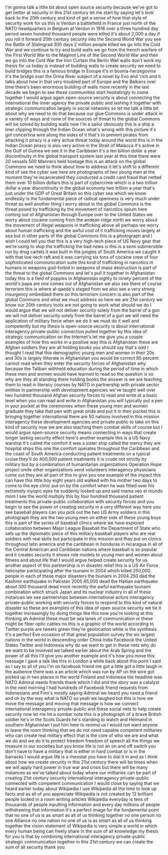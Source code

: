 
I&#39;m gonna talk a little bit about open
source security because we&#39;ve got to get
better at security in this 21st century
let me start by saying let&#39;s look back
to the 20th century and kind of get a
sense of how that style of security work
for us
this is Verdun a battlefield in France
just north of the NATO headquarters in
Belgium at Verdun in 1916 over a three
hundred day period seven hundred
thousand people were killed it&#39;s about
2,000 a day if you roll it forward 20th
century security into the Second World
War you see the Battle of Stalingrad 300
days 2 million people killed we go into
the Cold War and we continue to try and
build walls we go from the trench
warfare of the First World War to the
Maginot Line of the Second World War and
then we go into the Cold War the Iron
Curtain the Berlin Wall walls don&#39;t work
my thesis for us today is instead of
building walls to create security we
need to build bridges this is a famous
bridge in Europe it&#39;s in
bosnia-herzegovina
it&#39;s the bridge over the Drina River
subject of a novel by Evo and &#39;rich and
it talks about how in that very troubled
part of Europe and the Balkans over time
there&#39;s been enormous building of walls
more recently in the last decade we
begin to see these communities start
hesitatingly to come together I would
argue again open-source security is
about connecting the international the
inner agency the private public and
lashing it together with strategic
communication largely in social networks
so let me talk a little bit about why we
need to do that because our glue
Commons is under attack in a variety of
ways and none of the sources of threat
to the global Commons will be solved by
building walls now I&#39;m a sailor
obviously this is a ship a liner
clipping through the Indian Ocean what&#39;s
wrong with this picture
it&#39;s got concertina wire along the sides
of it that&#39;s to prevent pirates from
attacking it piracy is a very active
threat today around the world this is in
the Indian Ocean
piracy is also very active in the Strait
of Malacca it&#39;s active in the Gulf of
Guinea we see it in the Caribbean it&#39;s a
ten billion dollar a year discontinuity
in the global transport system last year
at this time there were 20 vessels 500
Mariners held hostage this is an attack
on the global Commons we need to think
about how to address it let&#39;s shift to a
different kind of see the cyber see here
are photographs of two young men at the
moment they&#39;re incarcerated they
conducted a credit card fraud that
netted them over 10 billion dollars this
is part of cybercrime which is a two
trillion dollar a year discontinuity in
the global economy two trillion a year
that&#39;s just under the GDP of Great
Britain
so this cyber sea which we know
endlessly is the fundamental piece of
radical openness is very much under
threat as well another thing I worry
about in the global Commons is the
threat posed by trafficking by the
movement of narcotics opium here coming
out of Afghanistan through Europe over
to the United States we worry about
cocaine coming from the andean ridge
north we worry about the movement of
illegal weapons in trafficking above all
perhaps we worry about human trafficking
and the awful cost of it
trafficking moves largely at sea but in
other parts of the global Commons this
is a photograph and I wish I could tell
you that this is a very high-tech piece
of US Navy gear that we&#39;re using to stop
the trafficking the bad news is this is
a semi submersible run by drug cartels
it was built in the jungles of South
America we caught it with that low-tech
raft and it was carrying six tons of
cocaine crew of four sophisticated
communication suite this kind of
trafficking in narcotics in humans in
weapons god-forbid
in weapons of mass destruction is part
of the threat to the global Commons and
let&#39;s pull it together in Afghanistan
today this is a field of poppies in
Afghanistan eighty to ninety percent of
the world&#39;s papa
are one comes out of Afghanistan we also
see there of course terrorism this is
where al-qaeda&#39;s staged from we also see
a very strong insurgency embedded there
so this terrorism concern is also part
of the global Commons and what we must
address so here we are
21st century we know our 20th century
tools are not going to work what should
we do I would argue that we will not
deliver security solely from the barrel
of a gun
we will not deliver security solely from
the barrel of a gun
we will need the application of military
force when we do it we must do it well
and competently but my thesis is
open-source security is about
international interagency private-public
connection pulled together by this idea
of strategic communication on the
Internet&#39;s let me give you a couple
examples of how this works in a positive
way
this is Afghanistan these are Afghan
soldiers they are all holding books you
should say that&#39;s odd
I thought I read that this demographic
young men and women in their 20s and 30s
is largely illiterate in Afghanistan you
would be correct 85 percent cannot read
when they enter the security forces of
Afghanistan why because the Taliban
withheld education during the period of
time in which these men and women would
have learned to read so the question is
so why are they all standing there
holding books the answer is we are
teaching them to read in literacy
courses by NATO in partnership with
private sector entities in partnership
with development agencies we&#39;ve taught
well over two hundred thousand Afghan
security forces to read and write at a
basic level when you can read and write
in Afghanistan you will typically put a
pen in your pocket at the ceremonies
when these young men and women graduate
they take that pen with great pride and
put it in their pocket this is bringing
together international there are 50
nations involved in this mission
interagency these development agencies
and private public to take on this kind
of security now we are also teaching
them combat skills of course but I would
argue open-source security means
connecting in ways that create longer
lasting security effect here&#39;s another
example this is a US Navy warship it&#39;s
called the comfort it was a sister ship
called the mercy they are hospital ships
this one the comfort operates throughout
the Caribbean and the coast of South
America conducting patient treatments on
a typical cruise they&#39;ll do 400,000
patient treatments it is crude not
strictly by military but by a
combination of humanitarian
organizations
Operation Hope project smile other
organizations send volunteers
interagency physicians come out they are
all part of this to give you one example
of the impact this can have this little
boy eight years old walked with his
mother two days to come to the eye
clinic put on by the comfort when he was
fitted over his extremely myopic eyes he
suddenly looked up and said mama veo el
mundo mom I see the world multiply this
by four hundred thousand patient
treatments this private-public
collaboration with security forces and
you begin to see the power of creating
security in a very different way
here you see baseball players can you
pick out the two US Army soldiers in
this photograph they are the two young
men on either side of these young boys
this is part of the series of baseball
clinics where we have explored
collaboration between Major League
Baseball the Department of State who
sets up the diplomatic piece of this
military baseball players who are real
soldiers with real skills but
participate in this mission and they put
on clinics throughout latin america and
the caribbean in honduras in nicaragua
in all of the Central American and
Caribbean nations where baseball is so
popular and it creates security it shows
role models to young men and women about
fitness and about life that I would
argue helped create security for us
another aspect of this partnership is in
disaster relief this is a US Air Force
helicopter participating after the
tsunami in 2004 which killed 250,000
people in each of these major disasters
the tsunami in 2004 250
dad the Kashmir earthquake in Pakistan
2005 85,000 dead the Haitian earthquake
about 300 thousand dead
more recently the awful earthquake
tsunami combination which struck Japan
and its nuclear industry in all of these
instances we see partnerships between
international actors interagency
private-public working with security
forces to respond to this kind of
natural disaster so these are examples
of this idea of open source security we
tie it together increasingly by doing
things like this now you&#39;re looking at
this thinking ah Admiral these must be
sea lanes of communication or these
might be fiber optic cables no this is a
graphic of the world according to
Twitter purple are tweets green they&#39;re
geolocation white is the synthesis it&#39;s
a perfect Eve occasion of that great
population survey the six largest
nations in the world in descending order
China India Facebook the United States
Twitter and Indonesia why do we want to
get in these nets why do we want to be
involved we talked earlier about the
Arab Spring and the power of all this
I&#39;ll give you another example and it&#39;s
how you move this message I gave a talk
like this in London a while back about
this point I said as I say to all of you
I&#39;m on facebook friend me got a little
got a little laugh in the audience there
was a an article which was run by AP on
the wire got picked up in two places in
the world Finland and Indonesia the
headline was NATO Admiral needs friends
thank
which I did and the story was a catalyst
in the next morning I had hundreds of
Facebook friend requests from
Indonesians and Finn&#39;s mostly saying
Admiral we heard you need a friend and
oh by the way what is NATO so yeah we
laughed but this is how we move the
message and moving that message is how
we connect international interagency
private-public and these social nets to
help create security now let me hit a
somber note this is a photograph of a
brave British soldier he&#39;s in the Scots
Guards he&#39;s standing to watch and
Helmand in southern Afghanistan I put
him here to remind us I would not want
anyone to leave the room thinking that
we do not need capable competent
militaries who can create real military
effect that is the core of who we are
and what we do and we do it to protect
freedom freedom of speech all the things
we treasure in our societies but you
know life is not an on and off switch
you don&#39;t have to have a military that
is either in hard combat or is in the
barracks I would argue life is a
rheostat you have to dial it in and as I
think about how we create security in
this 21st century there will be times
when we will apply hard power in true
war and crisis but there will be many
instances as we&#39;ve talked about today
where our militaries can be part of
creating 21st century security
international interagency private-public
connected with competent communication I
would close by saying that we heard
earlier today about Wikipedia I use
Wikipedia all the time to look up facts
and as all of you appreciate Wikipedia
is not created by 12 brilliant
people locked in a room writing articles
Wikipedia everyday is tens of thousands
of people inputting information and
every day millions of people withdrawing
that information it&#39;s a perfect image
for the fundamental point that no one of
us is as smart as all of us thinking
together no one person no one Alliance
no one nation no one of us is as smart
as all of us thinking together the
vision statement of Wikipedia is very
simple a world in which every human
being can freely share in the sum of all
knowledge my thesis for you is that by
combining international interagency
private-public strategic communication
together in this 21st century we can
create the sum of all security thank you
